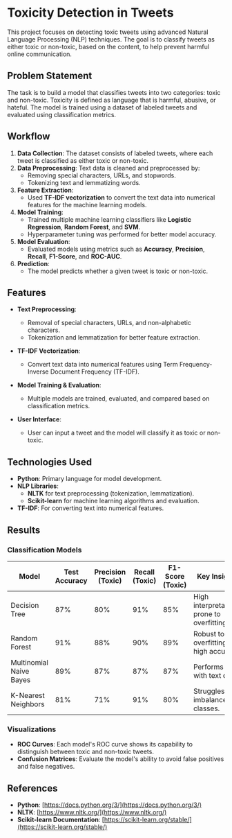 # **Toxicity Detection in Tweets**

This project focuses on detecting toxic tweets using advanced Natural Language Processing (NLP) techniques. The goal is to classify tweets as either toxic or non-toxic, based on the content, to help prevent harmful online communication.

## **Problem Statement**
The task is to build a model that classifies tweets into two categories: toxic and non-toxic. Toxicity is defined as language that is harmful, abusive, or hateful. The model is trained using a dataset of labeled tweets and evaluated using classification metrics.

## Workflow

1. **Data Collection**: The dataset consists of labeled tweets, where each tweet is classified as either toxic or non-toxic.
2. **Data Preprocessing**: Text data is cleaned and preprocessed by:
   - Removing special characters, URLs, and stopwords.
   - Tokenizing text and lemmatizing words.
3. **Feature Extraction**: 
   - Used **TF-IDF vectorization** to convert the text data into numerical features for the machine learning models.
4. **Model Training**: 
   - Trained multiple machine learning classifiers like **Logistic Regression**, **Random Forest**, and **SVM**.
   - Hyperparameter tuning was performed for better model accuracy.
5. **Model Evaluation**: 
   - Evaluated models using metrics such as **Accuracy**, **Precision**, **Recall**, **F1-Score**, and **ROC-AUC**.
6. **Prediction**: 
   - The model predicts whether a given tweet is toxic or non-toxic.

## Features

- **Text Preprocessing**: 
  - Removal of special characters, URLs, and non-alphabetic characters.
  - Tokenization and lemmatization for better feature extraction.
  
- **TF-IDF Vectorization**: 
  - Convert text data into numerical features using Term Frequency-Inverse Document Frequency (TF-IDF).
  
- **Model Training & Evaluation**:
  - Multiple models are trained, evaluated, and compared based on classification metrics.

- **User Interface**: 
  - User can input a tweet and the model will classify it as toxic or non-toxic.
  
## Technologies Used

- **Python**: Primary language for model development.
- **NLP Libraries**: 
  - **NLTK** for text preprocessing (tokenization, lemmatization).
  - **Scikit-learn** for machine learning algorithms and evaluation.
- **TF-IDF**: For converting text into numerical features.


## **Results**

### **Classification Models**
| Model                  | Test Accuracy | Precision (Toxic) | Recall (Toxic) | F1-Score (Toxic) | Key Insights                              |
|-------------------------|---------------|--------------------|----------------|------------------|-------------------------------------------|
| Decision Tree           | 87%           | 80%               | 91%            | 85%             | High interpretability; prone to overfitting. |
| Random Forest           | 91%           | 88%               | 90%            | 89%             | Robust to overfitting; high accuracy.       |
| Multinomial Naive Bayes | 89%           | 87%               | 87%            | 87%             | Performs well with text data.              |
| K-Nearest Neighbors     | 81%           | 71%               | 91%            | 80%             | Struggles with imbalanced classes.         |

### **Visualizations**
- **ROC Curves**:
  Each model's ROC curve shows its capability to distinguish between toxic and non-toxic tweets.
- **Confusion Matrices**:
  Evaluate the model's ability to avoid false positives and false negatives.

## References

- **Python**: [https://docs.python.org/3/](https://docs.python.org/3/)
- **NLTK**: [https://www.nltk.org/](https://www.nltk.org/)
- **Scikit-learn Documentation**: [https://scikit-learn.org/stable/](https://scikit-learn.org/stable/)

